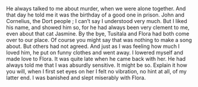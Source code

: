 He always talked to me about murder, when we were alone together. And that day he told me it was the birthday of a good one in prison. John and Cornelius, the Dort people ; I can’t say I understood very much. But I liked his name, and showed him so, for he had always been very clement to me, even about that cat Jasmine. By the bye, Tusitala and Flora had both come over to our place. Of course you might say that was nothing to make a song about. But others had not agreed. And just as I was feeling how much I loved him, he put on funny clothes and went away. I lowered myself and made love to Flora. It was quite late when he came back with her. He had always told me that I was absurdly sensitive. It might be so. Explain it how you will, when I first set eyes on her I felt no vibration, no hint at all, of my latter end. I was banished and slept miserably with Flora. 